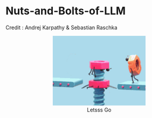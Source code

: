 # Nuts-and-Bolts-of-LLM
Credit : Andrej Karpathy &amp; Sebastian Raschka


<center><img src="assets/screw.gif" width="250" /></center>
<center>Letsss Go</center>